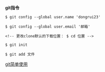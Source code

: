 
**git指令**

```git
$ git config --global user.name 'dongrui23' 

$ git config --global user.email '邮箱' 

<!-- 更改clone默认的下载位置： $ cd 位置 -->

$ git init 

$ git add 文件	
```

[git简单使用](http://www.bootcss.com/p/git-guide/)